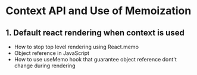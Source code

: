 # Context API and Use of Memoization

## 1. Default react rendering when context is used

- How to stop top level rendering using React.memo
- Object reference in JavaScript
- How to use useMemo hook that guarantee object reference dont't change during rendering
